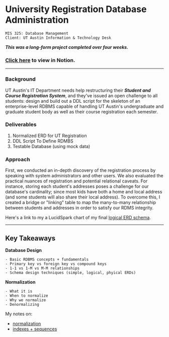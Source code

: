# University Registration Database Administration
    MIS 325: Database Management
    Client: UT Austin Information & Technology Desk
    
_**This was a long-form project completed over four weeks.**_


### [Click here](sareen.notion.site) to view in Notion.

---

### Background
UT Austin's IT Department needs help restructuring their _**Student and Course Registration System**_, and they've issued an open challenge to all students: design and build out a DDL script for the skeleton of an enterprise-level RDBMS capable of handling UT Austin's undergraduate and graduate student body as well as their course registration each semester.

### Deliverables 
1. Normalized ERD for UT Registration
2. DDL Script To Define RDMBS
3. Testable Database (using mock data)

### Approach
First, we conducted an in-depth discovery of the registration process by speaking with system administrators and other users. We also evaluated the practical nuances of registration and potential relational caveats. For instance, storing each student's addresses poses a challenge for our database's cardinality; since most kids have both a home and local address (and some students will also share their local address). To overcome this, I created a bridge or "linking" table to map the many-to-many relationship between students and addresses in order to satisfy our RDMS integrity.

Here's a link to my a LucidSpark chart of my final [logical ERD schema](https://lucid.app/lucidspark/d6d7d83b-4f92-4f24-8284-be3c9bae5e41/edit?viewport_loc=-794%2C-226%2C3840%2C1938%2C0_0&invitationId=inv_48421743-ac1e-4a0b-ab75-c4ff60eb7bfb).


---

## Key Takeaways ##

**Database Design**

    - Basic RDBMS concepts + fundamentals
    - Primary key vs foreign key vs compound keys
    - 1-1 vs 1-M vs M-M relationships
    - Schema design techniques (simple, logical, phyical ERDs)

**Normalization**
    
    - What it is
    - When to normalize
    - Why we normalize
    - Denormalizing

My notes on: 
- [normalization](https://sareen.notion.site/Normalization-8834c653bf4740d498e65634c3977a59)
- [indexes + sequences](https://sareen.notion.site/indexes-sequencing-b4d78b58a821488f81bc81566f83728d)


</aside>


